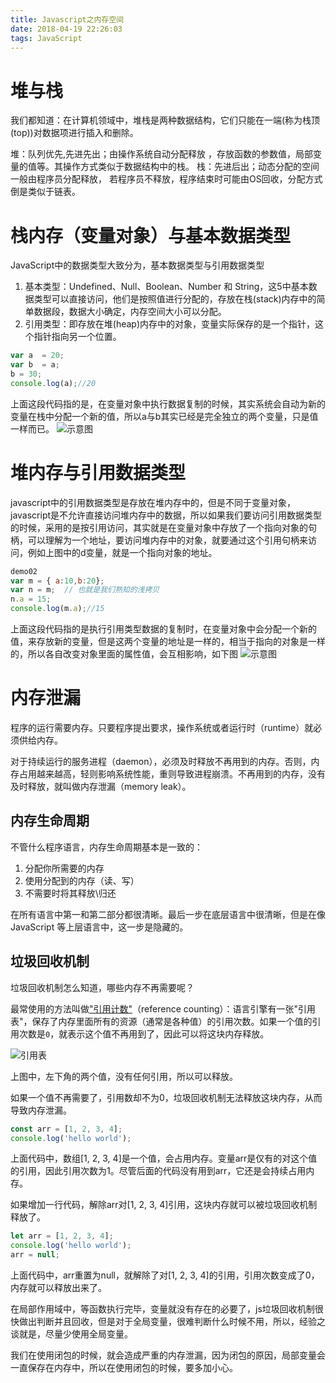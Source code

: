 ```yaml
---
title: Javascript之内存空间
date: 2018-04-19 22:26:03
tags: JavaScript
---
```


# 堆与栈

我们都知道：在计算机领域中，堆栈是两种数据结构，它们只能在一端(称为栈顶(top))对数据项进行插入和删除。

堆：队列优先,先进先出；由操作系统自动分配释放 ，存放函数的参数值，局部变量的值等。其操作方式类似于数据结构中的栈。
栈：先进后出；动态分配的空间 一般由程序员分配释放， 若程序员不释放，程序结束时可能由OS回收，分配方式倒是类似于链表。 

# 栈内存（变量对象）与基本数据类型

JavaScript中的数据类型大致分为，基本数据类型与引用数据类型
1. 基本类型：Undefined、Null、Boolean、Number 和 String，这5中基本数据类型可以直接访问，他们是按照值进行分配的，存放在栈(stack)内存中的简单数据段，数据大小确定，内存空间大小可以分配。 
2. 引用类型：即存放在堆(heap)内存中的对象，变量实际保存的是一个指针，这个指针指向另一个位置。 
```js
var a  = 20;
var b  = a;
b = 30;
console.log(a);//20
```
上面这段代码指的是，在变量对象中执行数据复制的时候，其实系统会自动为新的变量在栈中分配一个新的值，所以a与b其实已经是完全独立的两个变量，只是值一样而已。
![示意图](https://upload-images.jianshu.io/upload_images/2244949-e955796f01e5de80.png?imageMogr2/auto-orient/strip%7CimageView2/2/w/1240)

# 堆内存与引用数据类型

javascript中的引用数据类型是存放在堆内存中的，但是不同于变量对象，javascript是不允许直接访问堆内存中的数据，所以如果我们要访问引用数据类型的时候，采用的是按引用访问，其实就是在变量对象中存放了一个指向对象的句柄，可以理解为一个地址，要访问堆内存中的对象，就要通过这个引用句柄来访问，例如上图中的d变量，就是一个指向对象的地址。
```js
demo02
var m = { a:10,b:20};
var n = m;  // 也就是我们熟知的浅拷贝
n.a = 15;
console.log(m.a);//15
```
上面这段代码指的是执行引用类型数据的复制时，在变量对象中会分配一个新的值，来存放新的变量，但是这两个变量的地址是一样的，相当于指向的对象是一样的，所以各自改变对象里面的属性值，会互相影响，如下图
![示意图](https://upload-images.jianshu.io/upload_images/2244949-af0cd54131f3ca4a.png?imageMogr2/auto-orient/strip%7CimageView2/2/w/1240)

# 内存泄漏

程序的运行需要内存。只要程序提出要求，操作系统或者运行时（runtime）就必须供给内存。

对于持续运行的服务进程（daemon），必须及时释放不再用到的内存。否则，内存占用越来越高，轻则影响系统性能，重则导致进程崩溃。不再用到的内存，没有及时释放，就叫做内存泄漏（memory leak）。

## 内存生命周期

不管什么程序语言，内存生命周期基本是一致的：   

1. 分配你所需要的内存
2. 使用分配到的内存（读、写）
3. 不需要时将其释放\归还

在所有语言中第一和第二部分都很清晰。最后一步在底层语言中很清晰，但是在像JavaScript 等上层语言中，这一步是隐藏的。

## 垃圾回收机制

垃圾回收机制怎么知道，哪些内存不再需要呢？

最常使用的方法叫做["引用计数"](https://en.wikipedia.org/wiki/Reference_counting)（reference counting）：语言引擎有一张"引用表"，保存了内存里面所有的资源（通常是各种值）的引用次数。如果一个值的引用次数是`0`，就表示这个值不再用到了，因此可以将这块内存释放。

![引用表](https://upload-images.jianshu.io/upload_images/2244949-78b0bb956eee747a.png?imageMogr2/auto-orient/strip%7CimageView2/2/w/1240)

上图中，左下角的两个值，没有任何引用，所以可以释放。

如果一个值不再需要了，引用数却不为0，垃圾回收机制无法释放这块内存，从而导致内存泄漏。

```js
const arr = [1, 2, 3, 4];
console.log('hello world');
```
上面代码中，数组[1, 2, 3, 4]是一个值，会占用内存。变量arr是仅有的对这个值的引用，因此引用次数为1。尽管后面的代码没有用到arr，它还是会持续占用内存。

如果增加一行代码，解除arr对[1, 2, 3, 4]引用，这块内存就可以被垃圾回收机制释放了。

```js
let arr = [1, 2, 3, 4];
console.log('hello world');
arr = null;
```
上面代码中，arr重置为null，就解除了对[1, 2, 3, 4]的引用，引用次数变成了0，内存就可以释放出来了。

在局部作用域中，等函数执行完毕，变量就没有存在的必要了，js垃圾回收机制很快做出判断并且回收，但是对于全局变量，很难判断什么时候不用，所以，经验之谈就是，尽量少使用全局变量。

我们在使用闭包的时候，就会造成严重的内存泄漏，因为闭包的原因，局部变量会一直保存在内存中，所以在使用闭包的时候，要多加小心。